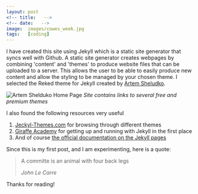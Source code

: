 ```yaml
---
layout: post
<!-- title:   -->
<!-- date:   -->
image:  images/cowes_week.jpg
tags:   [coding]
---
```

I have created this site using Jekyll which is a static site generator that syncs well with Github.  A static site generator creates webpages by combining 'content' and 'themes' to produce website files that can be uploaded to a server.  This allows the user to be able to easily produce new content and allow the styling to be managed by your chosen theme.  I selected the Reked theme for Jekyll created by [Artem Sheludko](http://artemsheludko.com/).

![Artem Shelduko Home Page]({{site.baseurl}}/images/artemshelduko.png)
*Site contains links to several free and premium themes*

I also found the following resources very useful
1. [Jeckyl-Themes.com](https://jekyll-themes.com/) for browsing through different themes
2. [Giraffe Academy](https://www.youtube.com/watch?v=bDQsGdCWv4I) for getting up and running with Jekyll in the first place
3. And of course [the official documentation on the Jekyll pages](https://jekyllrb.com/docs/)

Since this is my first post, and I am experimenting, here is a quote:

> A committe is an animal with four back legs
>
> <cite>John Le Carre</cite>

Thanks for reading!
